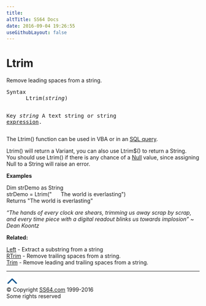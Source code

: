 ```yaml
---
title:
altTitle: SS64 Docs
date: 2016-09-04 19:26:55
useGithubLayout: false
---
```

<!-- #BeginLibraryItem "/Library/head_access.lbi" --><!-- #EndLibraryItem --><h1>Ltrim</h1>
<p>  Remove leading spaces from a string.</p>
<pre>Syntax
      Ltrim(<i>string</i>)

Key
   <i>string</i>    A text string or string <a href="stringexpression.html">expression</a>.</pre>
<p> The Ltrim() function can be used in VBA or in an <a href="syntax-functions.html">SQL query</a>.</p>
<p><span class="code">Ltrim()</span> will return a Variant, you can also use <span class="code">Ltrim$()</span> to return a String. <br>
You should use <span class="code">Ltrim()</span> if there is any chance of a <a href="syntax-null.html">Null</a> value, since assigning Null to a String will raise an error. </p>
<p><b>Examples</b></p>
<p><span class="code">Dim strDemo as String<br>
strDemo = Ltrim(" &nbsp;&nbsp;&nbsp;&nbsp;&nbsp;The world is everlasting")<br>
</span>Returns <span class="code">"The world is everlasting"</span></p>
<p class="quote"><i>“The hands of every clock are shears, trimming us away scrap by scrap, and every time piece with a digital readout blinks us towards implosion” ~ Dean Koontz</i></p>
<p><b>Related:</b></p>
<p><a href="left.html">Left</a> - Extract a substring from a string<br>
<a href="rtrim.html">RTrim</a> - Remove trailing spaces from a string.<br>
<a href="trim.html">Trim</a> - Remove leading and trailing spaces from a string.</p><!-- #BeginLibraryItem "/Library/foot_access.lbi" --><p><script async="" src="//pagead2.googlesyndication.com/pagead/js/adsbygoogle.js"></script>
<!-- access -->

<hr>
<div id="bl" class="footer"><a href="#"><img src="../images/top.png" width="30" height="22" alt="Back to the Top"></a></div>
<div id="br" class="footer, tagline">© Copyright <a href="http://ss64.com/">SS64.com</a> 1999-2016<br>
Some rights reserved</div><!-- #EndLibraryItem -->

